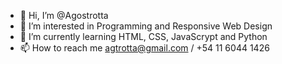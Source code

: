- 👋 Hi, I’m @Agostrotta
- 👀 I’m interested in Programming and Responsive Web Design
- 🌱 I’m currently learning HTML, CSS, JavaScrypt and Python
- 📫 How to reach me agtrotta@gmail.com / +54 11 6044 1426

<!---
Agostrotta/Agostrotta is a ✨ special ✨ repository because its `README.md` (this file) appears on your GitHub profile.
You can click the Preview link to take a look at your changes.
--->
